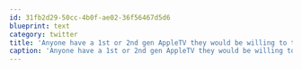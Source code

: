 ```yaml
---
id: 31fb2d29-50cc-4b0f-ae02-36f56467d5d6
blueprint: text
category: twitter
title: 'Anyone have a 1st or 2nd gen AppleTV they would be willing to trade for an Airport Express? Asking for @okcolab'
caption: 'Anyone have a 1st or 2nd gen AppleTV they would be willing to trade for an Airport Express? Asking for <span class="username username_linked">@<a href="https://twitter.com/okcolab" title="Okanagan coLab">okcolab</a></span>'
---
```

